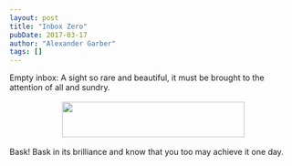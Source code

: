 ```yaml
---
layout: post
title: "Inbox Zero"
pubDate: 2017-03-17
author: "Alexander Garber"
tags: []
---
```


<div dir="ltr" style="text-align: left;" trbidi="on">Empty inbox: A sight so rare and beautiful, it must be brought to the attention of all and sundry.<br><br>
          <div class="separator" style="clear: both; text-align: center;"><a href="https://2.bp.blogspot.com/-qQU1ZVZp4NI/WMsxdQzTj7I/AAAAAAAAPss/ZNMzypmAnLk-juG9HiZpmTsbtFvOIeOnACPcB/s1600/Screenshot%2Bfrom%2B2017-03-17%2B11-44-07.png" imageanchor="1" style="margin-left: 1em; margin-right: 1em;"><img border="0" height="62" src="https://2.bp.blogspot.com/-qQU1ZVZp4NI/WMsxdQzTj7I/AAAAAAAAPss/ZNMzypmAnLk-juG9HiZpmTsbtFvOIeOnACPcB/s320/Screenshot%2Bfrom%2B2017-03-17%2B11-44-07.png" width="320"></a></div>
<br>Bask! Bask in its brilliance and know that you too may achieve it one day.
        </div>
